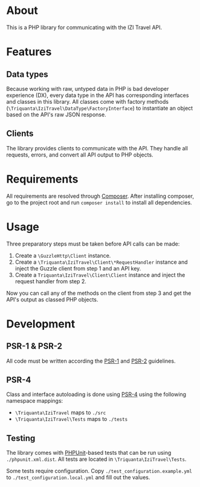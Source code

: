 About
=====
This is a PHP library for communicating with the IZI Travel API.

Features
========

Data types
----------
Because working with raw, untyped data in PHP is bad developer experience (DX),
every data type in the API has corresponding interfaces and classes in this
library. All classes come with factory methods
(`\Triquanta\IziTravel\DataType\FactoryInterface`) to instantiate an object
based on the API's raw JSON response.

Clients
-------
The library provides clients to communicate with the API. They handle all
requests, errors, and convert all API output to PHP objects.

Requirements
============
All requirements are resolved through [Composer](http://getcomposer.org). After
installing composer, go to the project root and run `composer install` to
install all dependencies.

Usage
=====
Three preparatory steps must be taken before API calls can be made:
1. Create a `\GuzzleHttp\Client` instance.
2. Create a `\Triquanta\IziTravel\Client\*RequestHandler` instance and inject
    the Guzzle client from step 1 and an API key.
3. Create a `Triquanta\IziTravel\Client\Client` instance and inject the request
    handler from step 2.

Now you can call any of the methods on the client from step 3 and get the API's
output as classed PHP objects.

Development
===========

PSR-1 & PSR-2
-------------
All code must be written according the
[PSR-1](http://www.php-fig.org/psr/psr-1/) and
[PSR-2](http://www.php-fig.org/psr/psr-2/) guidelines.

PSR-4
-----
Class and interface autoloading is done using
[PSR-4](http://www.php-fig.org/psr/psr-4/) using the following namespace
mappings:

* `\Triquanta\IziTravel` maps to `./src`
* `\Triquanta\IziTravel\Tests` maps to `./tests`

Testing
-------
The library comes with [PHPUnit](https://phpunit.de/)-based tests that can be
run using `./phpunit.xml.dist`. All tests are located in
`\Triquanta\IziTravel\Tests`.

Some tests require configuration. Copy `./test_configuration.example.yml` to
`./test_configuration.local.yml` and fill out the values.
